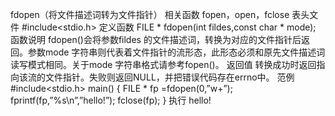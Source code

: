 fdopen（将文件描述词转为文件指针）
相关函数
fopen，open，fclose
表头文件
#include<stdio.h>
定义函数
FILE * fdopen(int fildes,const char * mode);
函数说明
fdopen()会将参数fildes 的文件描述词，转换为对应的文件指针后返回。参数mode 字符串则代表着文件指针的流形态，此形态必须和原先文件描述词读写模式相同。关于mode 字符串格式请参考fopen()。
返回值
转换成功时返回指向该流的文件指针。失败则返回NULL，并把错误代码存在errno中。
范例
#include<stdio.h>
main()
{
FILE * fp =fdopen(0,”w+”);
fprintf(fp,”%s\n”,”hello!”);
fclose(fp);
}
执行
hello!
